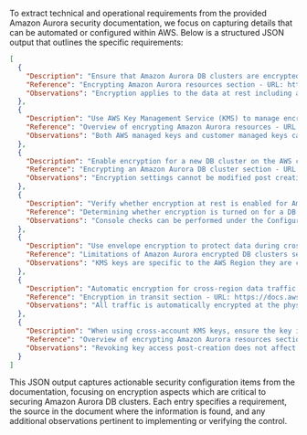 To extract technical and operational requirements from the provided Amazon Aurora security documentation, we focus on capturing details that can be automated or configured within AWS. Below is a structured JSON output that outlines the specific requirements:

```json
[
  {
    "Description": "Ensure that Amazon Aurora DB clusters are encrypted using AES-256 encryption.",
    "Reference": "Encrypting Amazon Aurora resources section - URL: https://docs.aws.amazon.com/AmazonRDS/latest/AuroraUserGuide/Overview.Encryption.html",
    "Observations": "Encryption applies to the data at rest including automated backups, read replicas, and snapshots."
  },
  {
    "Description": "Use AWS Key Management Service (KMS) to manage encryption keys for decrypting Amazon Aurora resources.",
    "Reference": "Overview of encrypting Amazon Aurora resources - URL: https://docs.aws.amazon.com/AmazonRDS/latest/AuroraUserGuide/Overview.Encryption.html",
    "Observations": "Both AWS managed keys and customer managed keys can be used. Once a DB instance is encrypted, the KMS key cannot be changed."
  },
  {
    "Description": "Enable encryption for a new DB cluster on the AWS console or by setting the --storage-encrypted parameter to true via AWS CLI.",
    "Reference": "Encrypting an Amazon Aurora DB cluster section - URL: https://docs.aws.amazon.com/AmazonRDS/latest/AuroraUserGuide/Overview.Encryption.html",
    "Observations": "Encryption settings cannot be modified post creation of the encrypted DB cluster."
  },
  {
    "Description": "Verify whether encryption at rest is enabled for Amazon Aurora DB clusters using AWS Management Console, AWS CLI, or RDS API.",
    "Reference": "Determining whether encryption is turned on for a DB cluster section - URL: https://docs.aws.amazon.com/AmazonRDS/latest/AuroraUserGuide/Overview.Encryption.html",
    "Observations": "Console checks can be performed under the Configuration tab, while CLI checks use describe-db-clusters with the relevant DB cluster identifier."
  },
  {
    "Description": "Use envelope encryption to protect data during cross-region snapshot copies. You must specify a KMS key in the destination AWS Region.",
    "Reference": "Limitations of Amazon Aurora encrypted DB clusters section - URL: https://docs.aws.amazon.com/AmazonRDS/latest/AuroraUserGuide/Overview.Encryption.html",
    "Observations": "KMS keys are specific to the AWS Region they are created in, and cannot be reused across different regions."
  },
  {
    "Description": "Automatic encryption for cross-region data traffic is provided at the physical layer via AWS global network and between AZs.",
    "Reference": "Encryption in transit section - URL: https://docs.aws.amazon.com/AmazonRDS/latest/AuroraUserGuide/Overview.Encryption.html",
    "Observations": "All traffic is automatically encrypted at the physical layer before it leaves AWS secured facilities."
  },
  {
    "Description": "When using cross-account KMS keys, ensure the key is shared with the necessary account during operations like snapshot copying.",
    "Reference": "Overview of encrypting Amazon Aurora resources section - URL: https://docs.aws.amazon.com/AmazonRDS/latest/AuroraUserGuide/Overview.Encryption.html",
    "Observations": "Revoking key access post-creation does not affect the cluster, but disabling the key will impact all associated clusters."
  }
]
```

This JSON output captures actionable security configuration items from the documentation, focusing on encryption aspects which are critical to securing Amazon Aurora DB clusters. Each entry specifies a requirement, the source in the document where the information is found, and any additional observations pertinent to implementing or verifying the control.